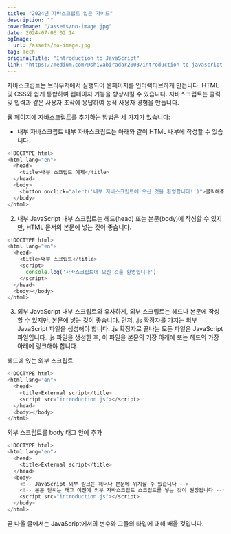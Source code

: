 ```yaml
---
title: "2024년 자바스크립트 입문 가이드"
description: ""
coverImage: "/assets/no-image.jpg"
date: 2024-07-06 02:14
ogImage: 
  url: /assets/no-image.jpg
tag: Tech
originalTitle: "Introduction to JavaScript"
link: "https://medium.com/@shivabiradar2003/introduction-to-javascript-83a3cebbfc6c"
---
```



자바스크립트는 브라우저에서 실행되어 웹페이지를 인터랙티브하게 만듭니다.
HTML 및 CSS와 쉽게 통합하여 웹페이지 기능을 향상시킬 수 있습니다.
자바스크립트는 클릭 및 입력과 같은 사용자 조작에 응답하여 동적 사용자 경험을 만듭니다.

웹 페이지에 자바스크립트를 추가하는 방법은 세 가지가 있습니다:

- 내부 자바스크립트
내부 자바스크립트는 아래와 같이 HTML 내부에 작성할 수 있습니다.

```js
<!DOCTYPE html>
<html lang="en">
  <head>
    <title>내부 스크립트 예제</title>
  </head>
  <body>
    <button onclick="alert('내부 자바스크립트에 오신 것을 환영합니다!')">클릭해주세요</button>
  </body>
</html>
```

<div class="content-ad"></div>

2. 내부 JavaScript
내부 스크립트는 헤드(head) 또는 본문(body)에 작성할 수 있지만, HTML 문서의 본문에 넣는 것이 좋습니다.

```js
<!DOCTYPE html>
<html lang="en">
  <head>
    <title>내부 스크립트</title>
    <script>
      console.log('자바스크립트에 오신 것을 환영합니다')
    </script>
  </head>
  <body></body>
</html>
```

3. 외부 JavaScript
내부 스크립트와 유사하게, 외부 스크립트는 헤드나 본문에 작성할 수 있지만, 본문에 넣는 것이 좋습니다. 먼저, .js 확장자를 가지는 외부 JavaScript 파일을 생성해야 합니다. .js 확장자로 끝나는 모든 파일은 JavaScript 파일입니다. .js 파일을 생성한 후, 이 파일을 본문의 가장 아래에 또는 헤드의 가장 아래에 링크해야 합니다.

헤드에 있는 외부 스크립트

<div class="content-ad"></div>

```js
<!DOCTYPE html>
<html lang="en">
  <head>
    <title>External script</title>
    <script src="introduction.js"></script>
  </head>
  <body></body>
</html>
```

외부 스크립트를 body 태그 안에 추가

```js
<!DOCTYPE html>
<html lang="en">
  <head>
    <title>External script</title>
  </head>
  <body>
    <!-- JavaScript 외부 링크는 헤더나 본문에 위치할 수 있습니다 -->
    <!-- 본문 닫히는 태그 이전에 외부 자바스크립트 스크립트를 넣는 것이 권장됩니다 -->
    <script src="introduction.js"></script>
  </body>
</html>
```

곧 나올 글에서는 JavaScript에서의 변수와 그들의 타입에 대해 배울 것입니다.